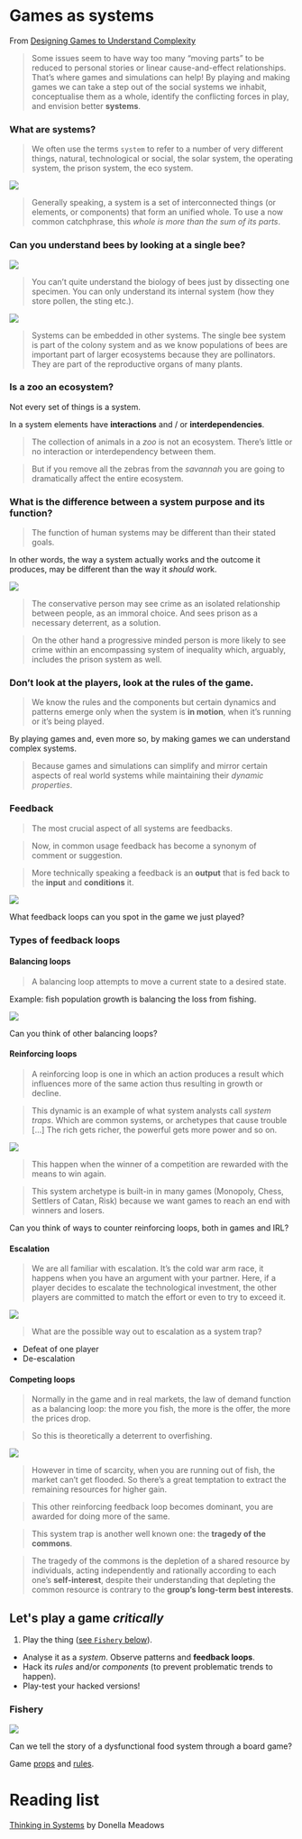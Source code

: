 # Games as systems

From [Designing Games to Understand Complexity](http://www.molleindustria.org/blog/designing-games-to-understand-complexity)

> Some issues seem to have way too many “moving parts” to be reduced to personal stories or linear cause-and-effect relationships. That’s where games and simulations can help! By playing and making games we can take a step out of the social systems we inhabit, conceptualise them as a whole, identify the conflicting forces in play, and envision better **systems**.

### What are **systems**?

> We often use the terms `system` to refer to a number of very different things, natural, technological or social, the solar system, the operating system, the prison system, the eco system.

<!--Without spending too much time, can anyone think of a simple **definition** of system?-->

![](http://www.molleindustria.org/blog/wp-content/uploads/2013/07/interconnection.png)

> Generally speaking, a system is a set of interconnected things (or elements, or components) that form an unified whole. To use a now common catchphrase, this *whole is more than the sum of its parts*.

### Can you understand bees by looking at a single bee?

![](http://www.molleindustria.org/blog/wp-content/uploads/2013/07/bee.png)

> You can’t quite understand the biology of bees just by dissecting one specimen. You can only understand its internal system (how they store pollen, the sting etc.).

![](http://www.molleindustria.org/blog/wp-content/uploads/2013/07/bee_flower.png)

> Systems can be embedded in other systems. The single bee system is part of the colony system and as we know populations of bees are important part of larger ecosystems because they are pollinators. They are part of the reproductive organs of many plants.

### Is a zoo an ecosystem?

Not every set of things is a system.

In a system elements have **interactions** and / or **interdependencies**.

> The collection of animals in a *zoo* is not an ecosystem. There’s little or no interaction or interdependency between them.

> But if you remove all the zebras from the *savannah* you are going to dramatically affect the entire ecosystem.

### What is the difference between a system **purpose** and its  **function**?

> The function of human systems may be different than their stated goals.

In other words, the way a system actually works and the outcome it produces, may be different than the way it *should* work.

<!-- Think about a few [...]systems. -->

![](http://www.molleindustria.org/blog/wp-content/uploads/2013/07/crime.png)

> The conservative person may see crime as an isolated relationship between people, as an immoral choice. And sees prison as a necessary deterrent, as a solution.

> On the other hand a progressive minded person is more likely to see crime within an encompassing system of inequality which, arguably, includes the prison system as well.

###  Don’t look at the **players**, look at the **rules** of the game.

> We know the rules and the components but certain dynamics and patterns emerge only when the system is **in motion**, when it’s running or it’s being played.

By playing games and, even more so, by making games we can understand complex systems.

> Because games and simulations can simplify and mirror certain aspects of real world systems while maintaining their *dynamic properties*.

### Feedback

> The most crucial aspect of all systems are feedbacks.

> Now, in common usage feedback has become a synonym of comment or suggestion.

> More technically speaking a feedback is an **output** that is fed back to the **input** and **conditions** it.

![](http://www.molleindustria.org/blog/wp-content/uploads/2013/07/feedback-system.png)

What feedback loops can you spot in the game we just played?

### Types of feedback loops

#### Balancing loops

> A balancing loop attempts to move a current state to a desired state.

Example: fish population growth is balancing the loss from fishing.

![](http://www.molleindustria.org/blog/wp-content/uploads/2013/07/balancing.png)

Can you think of other balancing loops?

#### Reinforcing loops

> A reinforcing loop is one in which an action produces a result which influences more of the same action thus resulting in growth or decline.

> This dynamic is an example of what system analysts call *system traps*. Which are common systems, or archetypes that cause trouble [...] The rich gets richer, the powerful gets more power and so on.

![](http://www.molleindustria.org/blog/wp-content/uploads/2013/07/reinforcing-loop.png)

> This happen when the winner of a competition are rewarded with the means to win again.

> This system archetype is built-in in many games (Monopoly, Chess, Settlers of Catan, Risk) because we want games to reach an end with winners and losers.

Can you think of ways to counter reinforcing loops, both in games and IRL? 

<!--Some examples:
-Limiting the rewards (antitrust)
-Balancing systems (taxes, affirmative action)
-Levelling the competition (debt cancellation, tax inheritance, meritocracy and access)-->

#### Escalation

> We are all familiar with escalation. It’s the cold war arm race, it happens when you have an argument with your partner. Here, if a player decides to escalate the technological investment, the other players are committed to match the effort or even to try to exceed it.

![](http://www.molleindustria.org/blog/wp-content/uploads/2013/07/escalation.png)

> What are the possible way out to escalation as a system trap?

* Defeat of one player
* De-escalation

#### Competing loops

> Normally in the game and in real markets, the law of demand function as a balancing loop: the more you fish, the more is the offer, the more the prices drop.

> So this is theoretically a deterrent to overfishing.

![](http://www.molleindustria.org/blog/wp-content/uploads/2013/07/overfishing.png)

> However in time of scarcity, when you are running out of fish, the market can’t get flooded.
So there’s a great temptation to extract the remaining resources for higher gain.

> This other reinforcing feedback loop becomes dominant, you are awarded for doing more of the same.

> This system trap is another well known one: the **tragedy of the commons**.

> The tragedy of the commons is the depletion of a shared resource by individuals, acting independently and rationally according to each one’s **self-interest**, despite their understanding that depleting the common resource is contrary to the **group’s long-term best interests**.


## Let's play a game *critically*

1. Play the thing ([see `Fishery` below](#fishery)).
* Analyse it as a *system*. Observe patterns and **feedback loops**.
* Hack its *rules* and/or *components* (to prevent problematic trends to happen).
* Play-test your hacked versions!

### Fishery 

![](http://www.molleindustria.org/blog/wp-content/uploads/2013/07/fishing_game_small1.png)

Can we tell the story of a dysfunctional food system through a board game?

Game [props](http://www.molleindustria.org/blog/wp-content/uploads/2013/07/Fishing-Game.pdf) and [rules](http://www.molleindustria.org/blog/wp-content/uploads/2013/07/Fishing-Game-Rules.pdf).


# Reading list

[Thinking in Systems](http://www.chelseagreen.com/thinking-in-systems) by Donella Meadows